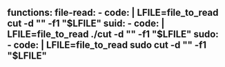 functions:
  file-read:
    - code: |
        LFILE=file_to_read
        cut -d "" -f1 "$LFILE"
  suid:
    - code: |
        LFILE=file_to_read
        ./cut -d "" -f1 "$LFILE"
  sudo:
    - code: |
        LFILE=file_to_read
        sudo cut -d "" -f1 "$LFILE"
---
